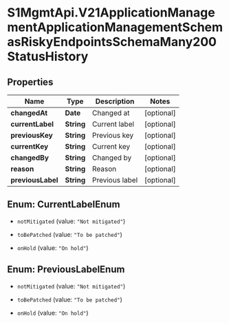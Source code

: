 # S1MgmtApi.V21ApplicationManagementApplicationManagementSchemasRiskyEndpointsSchemaMany200StatusHistory

## Properties
Name | Type | Description | Notes
------------ | ------------- | ------------- | -------------
**changedAt** | **Date** | Changed at | [optional] 
**currentLabel** | **String** | Current label | [optional] 
**previousKey** | **String** | Previous key | [optional] 
**currentKey** | **String** | Current key | [optional] 
**changedBy** | **String** | Changed by | [optional] 
**reason** | **String** | Reason | [optional] 
**previousLabel** | **String** | Previous label | [optional] 


<a name="CurrentLabelEnum"></a>
## Enum: CurrentLabelEnum


* `notMitigated` (value: `"Not mitigated"`)

* `toBePatched` (value: `"To be patched"`)

* `onHold` (value: `"On hold"`)




<a name="PreviousLabelEnum"></a>
## Enum: PreviousLabelEnum


* `notMitigated` (value: `"Not mitigated"`)

* `toBePatched` (value: `"To be patched"`)

* `onHold` (value: `"On hold"`)




